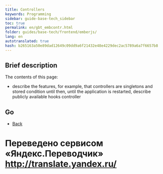 ```yaml
---
title: Controllers
keywords: Programming
sidebar: guide-base-tech_sidebar
toc: true
permalink: en/gbt_embcontr.html
folder: guides/base-tech/frontend/emberjs/
lang: en 
autotranslated: true 
hash: b265163a50e89dad12649c09dd9a6f21432e48e4229dec2ac5789a6a7f6657b8
---
```


## Brief description

The contents of this page:

* describe the features, for example, that controllers are singletons and stored condition until then, until the application is restarted, describe publicly available hooks controller

## Go

* [Back](gbt_emberjs.html)


 # Переведено сервисом «Яндекс.Переводчик» http://translate.yandex.ru/